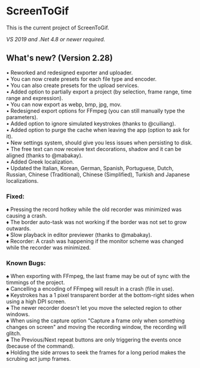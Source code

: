 # ScreenToGif  

This is the current project of ScreenToGif.  

_VS 2019 and .Net 4.8 or newer required._

## What's new? (Version 2.28)

• Reworked and redesigned exporter and uploader.  
• You can now create presets for each file type and encoder.  
• You can also create presets for the upload services.  
• Added option to partially export a project (by selection, frame range, time range and expression).  
• You can now export as webp, bmp, jpg, mov.  
• Redesigned export options for FFmpeg (you can still manually type the parameters).  
• Added option to ignore simulated keystrokes (thanks to @cuiliang).  
• Added option to purge the cache when leaving the app (option to ask for it).  
• New settings system, should give you less issues when persisting to disk.
• The free text can now receive text decorations, shadow and it can be aligned (thanks to @mabakay).  
• Added Greek localization.  
• Updated the Italian, Korean, German, Spanish, Portuguese, Dutch, Russian, Chinese (Traditional), Chinese (Simplified), Turkish and Japanese localizations.  

### Fixed:

♦ Pressing the record hotkey while the old recorder was minimized was causing a crash.  
♦ The border auto-task was not working if the border was not set to grow outwards.  
♦ Slow playback in editor previewer (thanks to @mabakay).  
♦ Recorder: A crash was happening if the monitor scheme was changed while the recorder was minimized.  

### Known Bugs:
  
♠ When exporting with FFmpeg, the last frame may be out of sync with the timmings of the project.  
♠ Cancelling a encoding of FFmpeg will result in a crash (file in use).  
♠ Keystrokes has a 1 pixel transparent border at the bottom-right sides when using a high DPI screen.  
♠ The newer recorder doesn't let you move the selected region to other windows.  
♠ When using the capture option "Capture a frame only when something changes on screen" and moving the recording window, the recording will glitch.  
♠ The Previous/Next repeat buttons are only triggering the events once (because of the command).   
♠ Holding the side arrows to seek the frames for a long period makes the scrubing act jump frames.
